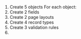 1. Create 5 objects
For each object:
1. Create 2 fields
1. Create 2 page layouts
1. Create 4 record types
1. Create 3 validation rules
1. 
